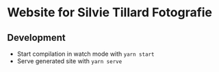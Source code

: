 # Website for Silvie Tillard Fotografie

## Development
- Start compilation in watch mode with `yarn start`
- Serve generated site with `yarn serve`
